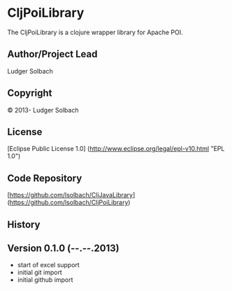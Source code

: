 CljPoiLibrary
==============
The CljPoiLibrary is a clojure wrapper library for Apache POI.

Author/Project Lead
-------------------
Ludger Solbach

Copyright
---------
© 2013- Ludger Solbach

License
-------
[Eclipse Public License 1.0] (http://www.eclipse.org/legal/epl-v10.html "EPL 1.0")

Code Repository
---------------
[https://github.com/lsolbach/CljJavaLibrary] (https://github.com/lsolbach/CljPoiLibrary)

History
-------

Version 0.1.0 (--.--.2013)
--------------------------
* start of excel support
* initial git import
* initial github import
